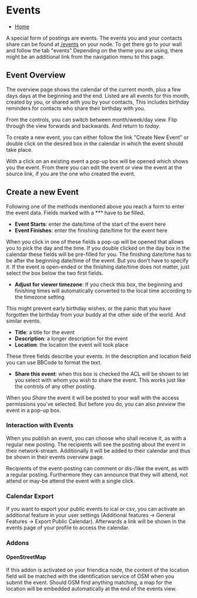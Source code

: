 # Events

* [Home](help)

A special form of postings are events.
The events you and your contacts share can be found at [/events](/events) on your node.
To get there go to your wall and follow the tab "events"
Depending on the theme you are using, there might be an additional link from the navigation menu to this page.

## Event Overview

The overview page shows the calendar of the current month, plus a few days days at the beginning and the end.
Listed are all events for this month, created by you, or shared with you by your contacts,
This includes birthday reminders for contacts who share their birthday with you.

From the controls, you can switch between month/week/day view.
Flip through the view forwards and backwards.
And return to *today*.

To create a new event, you can either follow the link "Create New Event" or double click on the desired box in the calendar in which the event should take place.

With a click on an existing event a pop-up box will be opened which shows you the event.
From there you can edit the event or view the event at the source link, if you are the one who created the event.

## Create a new Event

Following one of the methods mentioned above you reach a form to enter the event data.
Fields marked with a *** have to be filled.

* **Event Starts**: enter the date/time of the start of the event here
* **Event Finishes**: enter the finishing date/time for the event here

When you click in one of these fields a pop-up will be opened that allows you to pick the day and the time.
If you double clicked on the day box in the calendar these fields will be pre-filled for you.
The finishing date/time has to be after the beginning date/time of the event.
But you don't have to specify it.
If the event is open-ended or the finishing date/time does not matter, just select the box below the two first fields.

* **Adjust for viewer timezone**: If you check this box, the beginning and finishing times will automatically converted to the local time according to the timezone setting

This might prevent early birthday wishes, or the panic that you have forgotten the birthday from your buddy at the other side of the world.
And similar events.

* **Title**: a title for the event
* **Description**: a longer description for the event
* **Location**: the location the event will took place

These three fields describe your events.
In the description and location field you can use BBCode to format the text.

* **Share this event**: when this box is checked the ACL will be shown to let you select with whom you wish to share the event. This works just like the controls of any other posting.

When you *Share* the event it will be posted to your wall with the access permissions you've selected.
But before you do, you can also *preview* the event in a pop-up box.

### Interaction with Events

When you publish an event, you can choose who shall receive it, as with a regular new posting.
The recipients will see the posting about the event in their network-stream.
Additionally it will be added to their calendar and thus be shown in their events overview page.

Recipients of the event-posting can comment or dis-/like the event, as with a regular posting.
Furthermore they can announce that they will attend, not attend or may-be attend the event with a single click.

### Calendar Export

If you want to export your public events to ical or csv, you can activate an additional feature in your user settings (Additional features -> General Features -> Export Public Calendar).
Afterwards a link will be shown in the events page of your profile to access the calendar.

### Addons

#### OpenStreetMap

If this addon is activated on your friendica node, the content of the location field will be matched with the identification service of OSM when you submit the event.
Should OSM find anything matching, a map for the location will be embedded automatically at the end of the events view.

